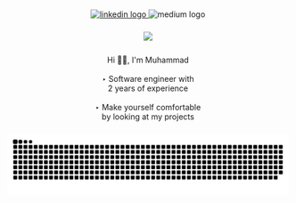 <h1 align="center"></h1>

###

<div align="center">
  <a href="https://www.linkedin.com/in/muhammad-m-187213227/" target="_blank">
    <img src="https://img.shields.io/static/v1?message=LinkedIn&logo=linkedin&label=&color=0077B5&logoColor=white&labelColor=&style=for-the-badge" height="25" alt="linkedin logo"  />
  </a>
  <img src="https://img.shields.io/static/v1?message=Medium&logo=medium&label=&color=12100E&logoColor=white&labelColor=&style=for-the-badge" height="25" alt="medium logo"  />
</div>

###

<div align="center">
  <img src="https://visitor-badge.laobi.icu/badge?page_id=MuhammadYM.MuhammadYM&"  />
</div>

###

<p align="center">Hi 👋🏽, I'm Muhammad<br><br>‣ Software engineer with <br>   2 years of experience <br><br>‣ Make yourself comfortable <br>   by looking at my projects</p>

###

<img src="https://raw.githubusercontent.com/MuhammadYM/MuhammadYM/output/snake.svg" alt="Snake animation" />

###
